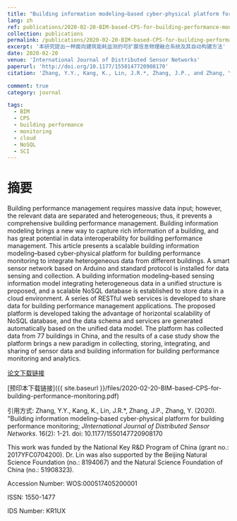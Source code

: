 ```yaml
---
title: "Building information modeling–based cyber-physical platform for building performance monitoring"
lang: zh
ref: publications/2020-02-20-BIM-based-CPS-for-building-performance-monitoring
collection: publications
permalink: /publications/2020-02-20-BIM-based-CPS-for-building-performance-monitoring
excerpt: '本研究提出一种面向建筑能耗监测的可扩展信息物理融合系统及其自动构建方法'
date: 2020-02-20
venue: 'International Journal of Distributed Sensor Networks'
paperurl: 'http://doi.org/10.1177/1550147720908170'
citation: 'Zhang, Y.Y., Kang, K., Lin, J.R.*, Zhang, J.P., and Zhang, Y. (2020). &quot;Building information modeling–based cyber-physical platform for building performance monitoring; <i>JInternational Journal of Distributed Sensor Networks</i>. 16(2): 1-21. doi: 10.1177/1550147720908170'

comment: true
category: journal

tags: 
  - BIM
  - CPS
  - building performance
  - monitoring
  - cloud
  - NoSQL
  - SCI
---
```



摘要
====

Building performance management requires massive data input; however, the relevant data are separated and heterogeneous; thus, it prevents a comprehensive building performance management. Building information modeling brings a new way to capture rich information of a building, and has great potential in data interoperability for building performance management. This article presents a scalable building information modeling–based cyber-physical platform for building performance monitoring to integrate heterogeneous data from different buildings. A smart sensor network based on Arduino and standard protocol is installed for data sensing and collection. A building information modeling–based sensing information model integrating heterogeneous data in a unified structure is proposed, and a scalable NoSQL database is established to store data in a cloud environment. A series of RESTful web services is developed to share data for building performance management applications. The proposed platform is developed taking the advantage of horizontal scalability of NoSQL database, and the data schema and services are generated automatically based on the unified data model. The platform has collected data from 77 buildings in China, and the results of a case study show the platform brings a new paradigm in collecting, storing, integrating, and sharing of sensor data and building information for building performance monitoring and analytics.

[论文下载链接](http://doi.org/10.1177/1550147720908170)

[预印本下载链接]({{ site.baseurl }}/files/2020-02-20-BIM-based-CPS-for-building-performance-monitoring.pdf)

引用方式: Zhang, Y.Y., Kang, K., Lin, J.R.*, Zhang, J.P., Zhang, Y. (2020). &quot;Building information modeling–based cyber-physical platform for building performance monitoring; <i>JInternational Journal of Distributed Sensor Networks</i>. 16(2): 1-21. doi: 10.1177/1550147720908170

This work was funded by the National Key R&D Program of China (grant no.: 2017YFC0704200). Dr. Lin was also supported by the Beijing Natural Science Foundation (no.: 8194067) and the Natural Science Foundation of China (no.: 51908323).

Accession Number: WOS:000517405200001

ISSN: 1550-1477

IDS Number: KR1UX